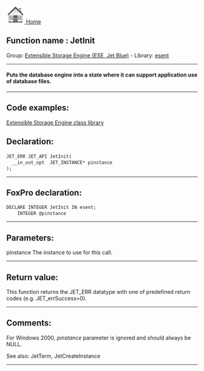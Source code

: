 [<img src="../../images/home.png"> Home ](https://github.com/VFPX/Win32API)  

## Function name : JetInit
Group: [Extensible Storage Engine (ESE, Jet Blue)](../../functions_group.md#Extensible_Storage_Engine_(ESE,_Jet_Blue))  -  Library: [esent](../../../libraries.md#esent)  
***  


#### Puts the database engine into a state where it can support application use of database files.
***  


## Code examples:
[Extensible Storage Engine class library](../../samples/sample_532.md)  

## Declaration:
```foxpro  
JET_ERR JET_API JetInit(
  __in_out_opt  JET_INSTANCE* pinstance
);  
```  
***  


## FoxPro declaration:
```foxpro  
DECLARE INTEGER JetInit IN esent;
	INTEGER @pinstance  
```  
***  


## Parameters:
pinstance 
The instance to use for this call.
  
***  


## Return value:
This function returns the JET_ERR datatype with one of predefined return codes (e.g. JET_errSuccess=0).  
***  


## Comments:
For Windows 2000, <Em>pinstance</Em> parameter is ignored and should always be NULL.   
  
See also: JetTerm, JetCreateInstance   
  
***  

